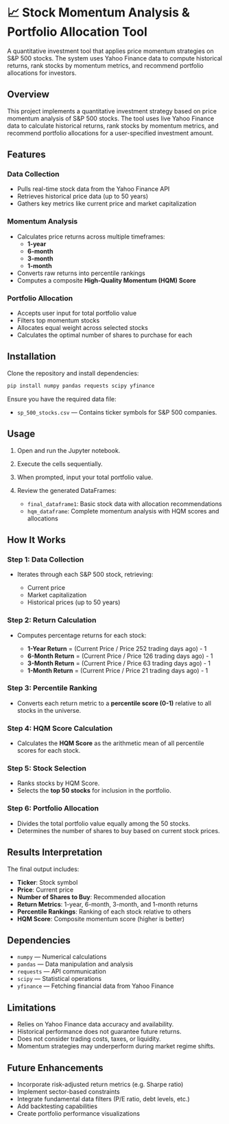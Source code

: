 # 📈 Stock Momentum Analysis & Portfolio Allocation Tool

A quantitative investment tool that applies price momentum strategies on S&P 500 stocks. The system uses Yahoo Finance data to compute historical returns, rank stocks by momentum metrics, and recommend portfolio allocations for investors.

## Overview

This project implements a quantitative investment strategy based on price momentum analysis of S&P 500 stocks. The tool uses live Yahoo Finance data to calculate historical returns, rank stocks by momentum metrics, and recommend portfolio allocations for a user-specified investment amount.


## Features

### Data Collection
- Pulls real-time stock data from the Yahoo Finance API
- Retrieves historical price data (up to 50 years)
- Gathers key metrics like current price and market capitalization

### Momentum Analysis
- Calculates price returns across multiple timeframes:
  - **1-year**
  - **6-month**
  - **3-month**
  - **1-month**
- Converts raw returns into percentile rankings
- Computes a composite **High-Quality Momentum (HQM) Score**

### Portfolio Allocation
- Accepts user input for total portfolio value
- Filters top momentum stocks
- Allocates equal weight across selected stocks
- Calculates the optimal number of shares to purchase for each


## Installation

Clone the repository and install dependencies:

```bash
pip install numpy pandas requests scipy yfinance
````

Ensure you have the required data file:

* `sp_500_stocks.csv` — Contains ticker symbols for S\&P 500 companies.


## Usage

1. Open and run the Jupyter notebook.
2. Execute the cells sequentially.
3. When prompted, input your total portfolio value.
4. Review the generated DataFrames:

   * `final_dataframe1`: Basic stock data with allocation recommendations
   * `hqm_dataframe`: Complete momentum analysis with HQM scores and allocations


## How It Works

### Step 1: Data Collection

* Iterates through each S\&P 500 stock, retrieving:

  * Current price
  * Market capitalization
  * Historical prices (up to 50 years)

### Step 2: Return Calculation

* Computes percentage returns for each stock:

  * **1-Year Return** = (Current Price / Price 252 trading days ago) - 1
  * **6-Month Return** = (Current Price / Price 126 trading days ago) - 1
  * **3-Month Return** = (Current Price / Price 63 trading days ago) - 1
  * **1-Month Return** = (Current Price / Price 21 trading days ago) - 1

### Step 3: Percentile Ranking

* Converts each return metric to a **percentile score (0-1)** relative to all stocks in the universe.

### Step 4: HQM Score Calculation

* Calculates the **HQM Score** as the arithmetic mean of all percentile scores for each stock.

### Step 5: Stock Selection

* Ranks stocks by HQM Score.
* Selects the **top 50 stocks** for inclusion in the portfolio.

### Step 6: Portfolio Allocation

* Divides the total portfolio value equally among the 50 stocks.
* Determines the number of shares to buy based on current stock prices.


## Results Interpretation

The final output includes:

* **Ticker**: Stock symbol
* **Price**: Current price
* **Number of Shares to Buy**: Recommended allocation
* **Return Metrics**: 1-year, 6-month, 3-month, and 1-month returns
* **Percentile Rankings**: Ranking of each stock relative to others
* **HQM Score**: Composite momentum score (higher is better)


## Dependencies

* `numpy` — Numerical calculations
* `pandas` — Data manipulation and analysis
* `requests` — API communication
* `scipy` — Statistical operations
* `yfinance` — Fetching financial data from Yahoo Finance


## Limitations

* Relies on Yahoo Finance data accuracy and availability.
* Historical performance does not guarantee future returns.
* Does not consider trading costs, taxes, or liquidity.
* Momentum strategies may underperform during market regime shifts.


## Future Enhancements

* Incorporate risk-adjusted return metrics (e.g. Sharpe ratio)
* Implement sector-based constraints
* Integrate fundamental data filters (P/E ratio, debt levels, etc.)
* Add backtesting capabilities
* Create portfolio performance visualizations